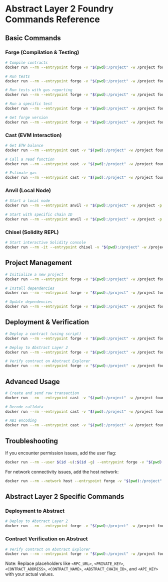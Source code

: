 # Abstract Layer 2 Foundry Commands Reference

## Basic Commands

### Forge (Compilation & Testing)

```bash
# Compile contracts
docker run --rm --entrypoint forge -v "$(pwd):/project" -w /project foundry-zksync build

# Run tests
docker run --rm --entrypoint forge -v "$(pwd):/project" -w /project foundry-zksync test

# Run tests with gas reporting
docker run --rm --entrypoint forge -v "$(pwd):/project" -w /project foundry-zksync test --gas-report

# Run a specific test
docker run --rm --entrypoint forge -v "$(pwd):/project" -w /project foundry-zksync test --match-test testFunctionName

# Get forge version
docker run --rm --entrypoint forge -v "$(pwd):/project" -w /project foundry-zksync --version
```

### Cast (EVM Interaction)

```bash
# Get ETH balance
docker run --rm --entrypoint cast -v "$(pwd):/project" -w /project foundry-zksync balance <ADDRESS> --rpc-url <RPC_URL>

# Call a read function
docker run --rm --entrypoint cast -v "$(pwd):/project" -w /project foundry-zksync call <CONTRACT_ADDRESS> "functionName()" --rpc-url <RPC_URL>

# Estimate gas
docker run --rm --entrypoint cast -v "$(pwd):/project" -w /project foundry-zksync estimate <CONTRACT_ADDRESS> "functionName(arg1,arg2)" --rpc-url <RPC_URL>
```

### Anvil (Local Node)

```bash
# Start a local node
docker run --rm --entrypoint anvil -v "$(pwd):/project" -w /project -p 8545:8545 foundry-zksync

# Start with specific chain ID
docker run --rm --entrypoint anvil -v "$(pwd):/project" -w /project -p 8545:8545 foundry-zksync --chain-id 1337
```

### Chisel (Solidity REPL)

```bash
# Start interactive Solidity console
docker run --rm -it --entrypoint chisel -v "$(pwd):/project" -w /project foundry-zksync
```

## Project Management

```bash
# Initialize a new project
docker run --rm --entrypoint forge -v "$(pwd):/project" -w /project foundry-zksync init my-zksync-project

# Install dependencies
docker run --rm --entrypoint forge -v "$(pwd):/project" -w /project foundry-zksync install OpenZeppelin/openzeppelin-contracts

# Update dependencies
docker run --rm --entrypoint forge -v "$(pwd):/project" -w /project foundry-zksync update
```

## Deployment & Verification

```bash
# Deploy a contract (using script)
docker run --rm --entrypoint forge -v "$(pwd):/project" -w /project foundry-zksync script script/Deploy.s.sol --rpc-url <RPC_URL> --private-key <PRIVATE_KEY> --broadcast

# Deploy to Abstract Layer 2
docker run --rm --entrypoint forge -v "$(pwd):/project" -w /project foundry-zksync script script/Deploy.s.sol --rpc-url https://rpc.abstract.xyz --private-key <PRIVATE_KEY> --broadcast

# Verify contract on Abstract Explorer
docker run --rm --entrypoint forge -v "$(pwd):/project" -w /project foundry-zksync verify-contract <CONTRACT_ADDRESS> <CONTRACT_NAME> --chain-id <ABSTRACT_CHAIN_ID> --verifier-url <ABSTRACT_VERIFIER_URL> --etherscan-api-key <API_KEY>
```

## Advanced Usage

```bash
# Create and send raw transaction
docker run --rm --entrypoint cast -v "$(pwd):/project" -w /project foundry-zksync send --private-key <PRIVATE_KEY> --rpc-url <RPC_URL> <TO> <VALUE> <DATA>

# Decode calldata
docker run --rm --entrypoint cast -v "$(pwd):/project" -w /project foundry-zksync calldata-decode "functionSignature(types)" <CALLDATA>

# ABI encoding
docker run --rm --entrypoint cast -v "$(pwd):/project" -w /project foundry-zksync abi-encode "functionSignature(types)" <VALUES>
```

## Troubleshooting

If you encounter permission issues, add the user flag:

```bash
docker run --rm --user $(id -u):$(id -g) --entrypoint forge -v "$(pwd):/project" -w /project foundry-zksync build
```

For network connectivity issues, add the host network:

```bash
docker run --rm --network host --entrypoint forge -v "$(pwd):/project" -w /project foundry-zksync script script/Deploy.s.sol --rpc-url <RPC_URL> --private-key <PRIVATE_KEY> --broadcast
```

## Abstract Layer 2 Specific Commands

### Deployment to Abstract

```bash
# Deploy to Abstract Layer 2
docker run --rm --entrypoint forge -v "$(pwd):/project" -w /project foundry-zksync script script/DeployDiamondSystem.s.sol --rpc-url https://rpc.abstract.xyz --private-key <PRIVATE_KEY> --broadcast
```

### Contract Verification on Abstract

```bash
# Verify contract on Abstract Explorer
docker run --rm --entrypoint forge -v "$(pwd):/project" -w /project foundry-zksync verify-contract <CONTRACT_ADDRESS> <CONTRACT_NAME> --chain-id <ABSTRACT_CHAIN_ID> --verifier-url https://explorer.abstract.xyz/api --etherscan-api-key <API_KEY>
```

Note: Replace placeholders like `<RPC_URL>`, `<PRIVATE_KEY>`, `<CONTRACT_ADDRESS>`, `<CONTRACT_NAME>`, `<ABSTRACT_CHAIN_ID>`, and `<API_KEY>` with your actual values.
